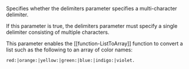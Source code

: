 Specifies whether the delimiters parameter specifies a multi-character delimiter.

If this parameter is true, the delimiters parameter must specify a single delimiter consisting of multiple characters.

This parameter enables the [[function-ListToArray]] function to convert a list such as the following to an array of color names:

`red:|orange:|yellow:|green:|blue:|indigo:|violet.`
